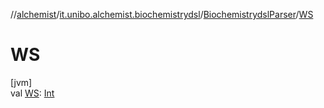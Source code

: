 //[alchemist](../../../index.md)/[it.unibo.alchemist.biochemistrydsl](../index.md)/[BiochemistrydslParser](index.md)/[WS](-w-s.md)

# WS

[jvm]\
val [WS](-w-s.md): [Int](https://kotlinlang.org/api/latest/jvm/stdlib/kotlin/-int/index.html)
